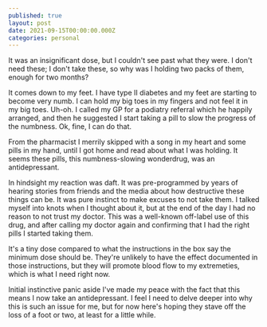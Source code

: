 ```yaml
---
published: true
layout: post
date: 2021-09-15T00:00:00.000Z
categories: personal
---
```

It was an insignificant dose, but I couldn't see past what they were. I don't need these; I don't take these, so why was I holding two packs of them, enough for two months?

It comes down to my feet. I have type II diabetes and my feet are starting to become very numb. I can hold my big toes in my fingers and not feel it in my big toes. Uh-oh. I called my GP for a podiatry referral which he happily arranged, and then he suggested I start taking a pill to slow the progress of the numbness. Ok, fine, I can do that.

From the pharmacist I merrily skipped with a song in my heart and some pills in my hand, until I got home and read about what I was holding. It seems these pills, this numbness-slowing wonderdrug, was an antidepressant.

In hindsight my reaction was daft. It was pre-programmed by years of hearing stories from friends and the media about how destructive these things can be. It was pure instinct to make excuses to not take them. I talked myself into knots when I thought about it, but at the end of the day I had no reason to not trust my doctor. This was a well-known off-label use of this drug, and after calling my doctor again and confirming that I had the right pills I started taking them.

It's a tiny dose compared to what the instructions in the box say the minimum dose should be. They're unlikely to have the effect documented in those instructions, but they will promote blood flow to my extremeties, which is what I need right now.

Initial instinctive panic aside I've made my peace with the fact that this means I now take an antidepressant. I feel I need to delve deeper into why this is such an issue for me, but for now here's hoping they stave off the loss of a foot or two, at least for a little while.
